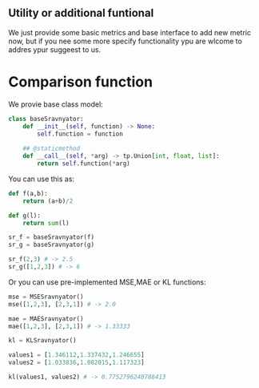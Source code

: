 ## Utility or additional funtional

We just provide some basic metrics and base interface to add new metric now, but if you nee some more specify functionality ypu are wlcome to addres ypur suggeest to us.

# Comparison function

We provie base class model:

```python
class baseSravnyator:
    def __init__(self, function) -> None:
        self.function = function
        
    ## @staticmethod
    def __call__(self, *arg) -> tp.Union[int, float, list]:
        return self.function(*arg)
```
You can use this as:
```python
def f(a,b):
    return (a+b)/2

def g(l):
    return sum(l) 

sr_f = baseSravnyator(f)
sr_g = baseSravnyator(g)

sr_f(2,3) # -> 2.5
sr_g([1,2,3]) # -> 6
```
Or you can use pre-implemented MSE,MAE or KL functions:

```python
mse = MSESravnyator()
mse([1,2,3], [2,3,1]) # -> 2.0

mae = MAESravnyator()
mae([1,2,3], [2,3,1]) # -> 1.33333

kl = KLSravnyator()

values1 = [1.346112,1.337432,1.246655]
values2 = [1.033836,1.082015,1.117323]

kl(values1, values2) # -> 0.7752796240788413
```
